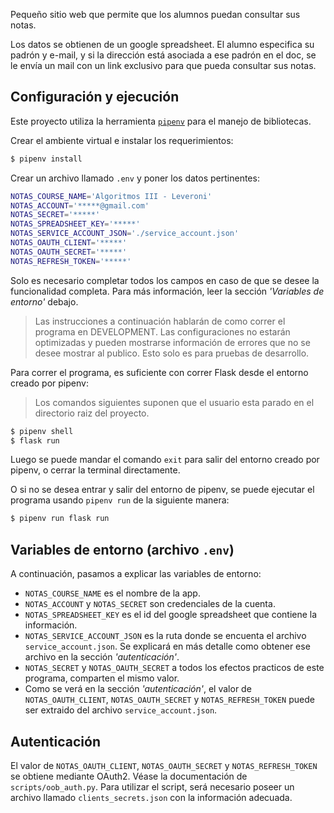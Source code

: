 Pequeño sitio web que permite que los alumnos puedan consultar sus notas.

Los datos se obtienen de un google spreadsheet. El alumno especifica su padrón y e-mail, y si la dirección está asociada a ese padrón en el doc, se le envía un mail con un link exclusivo para que pueda consultar sus notas.


Configuración y ejecución
-------------------------

Este proyecto utiliza la herramienta [`pipenv`](https://pipenv-es.readthedocs.io/es/latest/) para el manejo de bibliotecas.

Crear el ambiente virtual e instalar los requerimientos:

```bash
$ pipenv install
```

Crear un archivo llamado `.env` y poner los datos pertinentes:

```bash
NOTAS_COURSE_NAME='Algoritmos III - Leveroni'
NOTAS_ACCOUNT='*****@gmail.com'
NOTAS_SECRET='*****'
NOTAS_SPREADSHEET_KEY='*****'
NOTAS_SERVICE_ACCOUNT_JSON='./service_account.json'
NOTAS_OAUTH_CLIENT='*****'
NOTAS_OAUTH_SECRET='*****'
NOTAS_REFRESH_TOKEN='*****'
```

Solo es necesario completar todos los campos en caso de que se desee la funcionalidad completa. Para más información, leer la sección *'Variables de entorno'* debajo.


> Las instrucciones a continuación hablarán de como correr el programa en DEVELOPMENT. Las configuraciones no estarán optimizadas y pueden mostrarse información de errores que no se desee mostrar al publico. Esto solo es para pruebas de desarrollo.


Para correr el programa, es suficiente con correr Flask desde el entorno creado por pipenv:
> Los comandos siguientes suponen que el usuario esta parado en el directorio raiz del proyecto.

```bash
$ pipenv shell
$ flask run
```
Luego se puede mandar el comando `exit` para salir del entorno creado por pipenv, o cerrar la terminal directamente.

O si no se desea entrar y salir del entorno de pipenv, se puede ejecutar el programa usando `pipenv run` de la siguiente manera:

```bash
$ pipenv run flask run
```

Variables de entorno (archivo `.env`)
---------------------------------------

A continuación, pasamos a explicar las variables de entorno:

* `NOTAS_COURSE_NAME` es el nombre de la app.
* `NOTAS_ACCOUNT` y `NOTAS_SECRET` son credenciales de la cuenta.
* `NOTAS_SPREADSHEET_KEY` es el id del google spreadsheet que contiene la información.
* `NOTAS_SERVICE_ACCOUNT_JSON` es la ruta donde se encuenta el archivo `service_account.json`. Se explicará en más detalle como obtener ese archivo en la sección *'autenticación'*.
* `NOTAS_SECRET` y `NOTAS_OAUTH_SECRET` a todos los efectos practicos de este programa, comparten el mismo valor.
* Como se verá en la sección *'autenticación'*, el valor de `NOTAS_OAUTH_CLIENT`, `NOTAS_OAUTH_SECRET` y `NOTAS_REFRESH_TOKEN` puede ser extraido del archivo `service_account.json`.

Autenticación
-------------

El valor de `NOTAS_OAUTH_CLIENT`, `NOTAS_OAUTH_SECRET` y `NOTAS_REFRESH_TOKEN` se obtiene mediante OAuth2. Véase la documentación de `scripts/oob_auth.py`. Para utilizar el script, será necesario poseer un archivo llamado `clients_secrets.json` con la información adecuada.